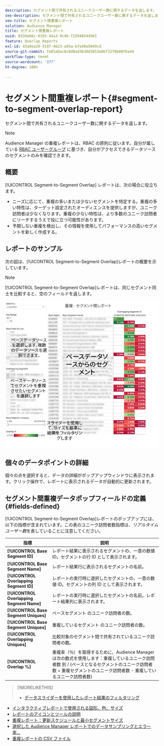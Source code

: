 ```yaml
---
description: セグメント間で共有されるユニークユーザー数に関するデータを返します。
seo-description: セグメント間で共有されるユニークユーザー数に関するデータを返します。
seo-title: セグメント間重複レポート
solution: Audience Manager
title: セグメント間重複レポート
uuid: 0339eb6c-6355-44a3-9c46-f159485449d1
feature: Overlap Reports
exl-id: 43a8ea20-3197-4623-a03a-bfe40e5049cd
source-git-commit: fe01ebac8c0d0ad3630d3853e0bf32f0b00f6a44
workflow-type: tm+mt
source-wordcount: '377'
ht-degree: 100%

---
```


# セグメント間重複レポート{#segment-to-segment-overlap-report}

セグメント間で共有されるユニークユーザー数に関するデータを返します。

>[!NOTE]
>
>Audience Manager の重複レポートは、RBAC の原則に従います。自分が属している [RBAC ユーザーグループ](/help/using/features/administration/administration-overview.md) に基づき、自分がアクセスできるデータソースのセグメントのみを確認できます。

<!-- 

c_segment_segment_overlap.xml

 -->

## 概要

[!UICONTROL Segment-to-Segment Overlap] レポートは、次の場合に役立ちます。

* ニーズに応じて、重複の多いまたは少ないセグメントを特定する。重複の多い特性は、ターゲット設定されたオーディエンスを提供しますが、ユニーク訪問者は少なくなります。重複の少ない特性は、より多数のユニーク訪問者にリーチするうえで役に立つ可能性があります。
* 予期しない重複を検出し、その情報を使用してパフォーマンスの高いセグメントを新しく作成する。

## レポートのサンプル

次の図は、[!UICONTROL Segment-to-Segment Overlap]レポートの概要を示しています。

>[!NOTE]
>
>[!UICONTROL Segment-to-Segment Overlap]レポートは、同じセグメント同士を比較すると、空のフィールドを返します。

![](assets/segment-to-segment-overlap.png)

## 個々のデータポイントの詳細

個々の点を選択すると、データの詳細がポップアップウィンドウに表示されます。クリック操作で、レポートに表示されるデータが自動的に更新されます。

## セグメント間重複データポップフィールドの定義 {#fields-defined}

<!-- 

r_s2s_data_pop.xml

 -->

[!UICONTROL Segment-to-Segment Overlap]レポートのポップアップには、以下の指標が含まれています。この表のユニーク訪問者数指標は、*リアルタイムユーザー数*&#x200B;を表していることに注意してください。

| 指標 | 説明 |
|---|---|
| **[!UICONTROL Base Segment ID]** | レポート結果に表示されるセグメントの、一意の数値 ID。セグメントの行 ID として表示されます。 |
| **[!UICONTROL Base Segment Name]** | レポート結果行に表示されるセグメントの名前。 |
| **[!UICONTROL Overlapping Segment ID]** | レポートの実行時に選択したセグメントの、一意の数値 ID。セグメントの列 ID として表示されます。 |
| **[!UICONTROL Overlapping Segment Name]** | レポートの実行時に選択したセグメントの名前。レポート結果列に表示されます。 |
| **[!UICONTROL Base Segment Uniques]** | ベースセグメント のユニーク訪問者の数。 |
| **[!UICONTROL Base Segment Uniques]** | 重複しているセグメント のユニーク訪問者の数。 |
| **[!UICONTROL Overlapping Uniques]** | 比較対象のセグメント間で共有されているユニーク訪問者の数。 |
| **[!UICONTROL Overlap %]** | 重複率（％）を取得するために、Audience Manager は次の数式を使用します：重複しているユニーク訪問者数 別 / (ベースとなるセグメントのユニーク訪問者数 + 重複セグメントのユニーク訪問者数 - 重複しているユニーク訪問者数) |



>[!MORELIKETHIS]
>
>* [データスライダーを使用したレポート結果のフィルタリング](../../reporting/dynamic-reports/data-sliders.md)
* [インタラクティブレポートで使用される図形、色、サイズ](../../reporting/dynamic-reports/interactive-report-technology.md#shapes-colors-sizes)
* [レポートのアイコンとツールの説明](../../reporting/dynamic-reports/interactive-report-technology.md#icons-tools-explained)
* [重複レポート：更新スケジュールと最小セグメントサイズ ](../../reporting/dynamic-reports/overlap-minimum-segment-size.md)
* [選択した Audience Manager レポートでのデータサンプリングとエラー率...](../../reporting/report-sampling.md)
* [重複レポートの CSV ファイル](../../reporting/dynamic-reports/overlap-csv-files.md)

